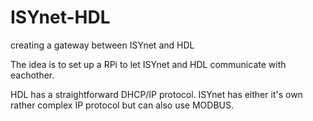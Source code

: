 # ISYnet-HDL
creating a gateway between ISYnet and HDL

The idea is to set up a RPi to let ISYnet and HDL communicate with eachother.

HDL has a straightforward DHCP/IP protocol.
ISYnet has either it's own rather complex IP protocol but can also use MODBUS.
